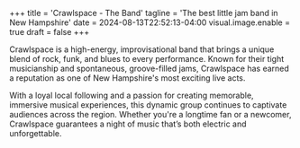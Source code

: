 +++
title = 'Crawlspace - The Band'
tagline = 'The best little jam band in New Hampshire'
date = 2024-08-13T22:52:13-04:00
visual.image.enable = true
draft = false
+++

Crawlspace is a high-energy, improvisational band that brings a unique blend of
rock, funk, and blues to every performance. Known for their tight musicianship
and spontaneous, groove-filled jams, Crawlspace has earned a reputation as one
of New Hampshire's most exciting live acts.

With a loyal local following and a passion for creating memorable, immersive
musical experiences, this dynamic group continues to captivate audiences across
the region. Whether you're a longtime fan or a newcomer, Crawlspace guarantees
a night of music that’s both electric and unforgettable.
